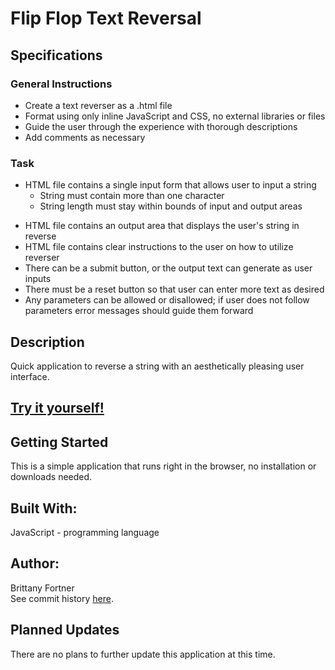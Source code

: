 # Flip Flop Text Reversal

## Specifications

### General Instructions

-   Create a text reverser as a .html file
-   Format using only inline JavaScript and CSS, no external libraries or files
-   Guide the user through the experience with thorough descriptions
-   Add comments as necessary

### Task

-   HTML file contains a single input form that allows user to input a string
    -   String must contain more than one character
    *   String length must stay within bounds of input and output areas

*   HTML file contains an output area that displays the user's string in reverse
*   HTML file contains clear instructions to the user on how to utilize reverser
*   There can be a submit button, or the output text can generate as user inputs
*   There must be a reset button so that user can enter more text as desired
*   Any parameters can be allowed or disallowed; if user does not follow parameters error messages should guide them forward

## Description

Quick application to reverse a string with an aesthetically pleasing user interface.

## [Try it yourself!](https://bfeliz.github.io/flip-flop-string-reversal/)

## Getting Started

This is a simple application that runs right in the browser, no installation or downloads needed.

## Built With:

JavaScript - programming language <br>

## Author:

Brittany Fortner <br>
See commit history [here](https://github.com/bfeliz/flip-flop-string-reversal/graphs/contributors).

## Planned Updates

There are no plans to further update this application at this time.
